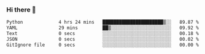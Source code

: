### Hi there 👋

<!--START_SECTION:waka-->

```txt
Python             4 hrs 24 mins   ██████████████████████▒░░   89.87 %
YAML               29 mins         ██▒░░░░░░░░░░░░░░░░░░░░░░   09.92 %
Text               0 secs          ░░░░░░░░░░░░░░░░░░░░░░░░░   00.18 %
JSON               0 secs          ░░░░░░░░░░░░░░░░░░░░░░░░░   00.02 %
GitIgnore file     0 secs          ░░░░░░░░░░░░░░░░░░░░░░░░░   00.00 %
```

<!--END_SECTION:waka-->

<!--
**Jonas-VanHaeken/Jonas-VanHaeken** is a ✨ _special_ ✨ repository because its `README.md` (this file) appears on your GitHub profile.

Here are some ideas to get you started:

- 🔭 I’m currently working on ...
- 🌱 I’m currently learning ...
- 👯 I’m looking to collaborate on ...
- 🤔 I’m looking for help with ...
- 💬 Ask me about ...
- 📫 How to reach me: ...
- 😄 Pronouns: ...
- ⚡ Fun fact: ...
-->
